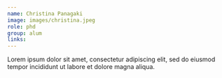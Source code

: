 ```yaml
---
name: Christina Panagaki
image: images/christina.jpeg
role: phd
group: alum
links:
---
```


Lorem ipsum dolor sit amet, consectetur adipiscing elit, sed do eiusmod tempor incididunt ut labore et dolore magna aliqua.
